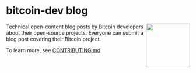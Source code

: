 # bitcoin-dev blog

<img align="right" width="120" src="static/logo-large.png">

Technical open-content blog posts by Bitcoin developers about their open-source projects.
Everyone can submit a blog post covering their Bitcoin project.

To learn more, see [CONTRIBUTING.md](CONTRIBUTING.md).
